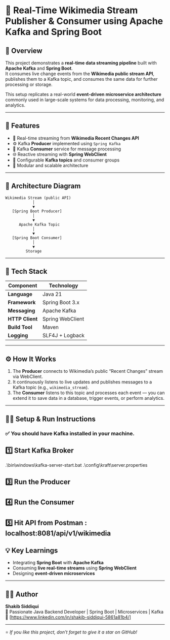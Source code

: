 # 📡 Real-Time Wikimedia Stream Publisher & Consumer using Apache Kafka and Spring Boot

## 🧩 Overview
This project demonstrates a **real-time data streaming pipeline** built with **Apache Kafka** and **Spring Boot**.  
It consumes live change events from the **Wikimedia public stream API**, publishes them to a Kafka topic, and consumes the same data for further processing or storage.  

This setup replicates a real-world **event-driven microservice architecture** commonly used in large-scale systems for data processing, monitoring, and analytics.

---

## 🚀 Features
- 🔁 Real-time streaming from **Wikimedia Recent Changes API**
- ⚙️ Kafka **Producer** implemented using `Spring Kafka`
- 📨 Kafka **Consumer** service for message processing
- 🌐 Reactive streaming with **Spring WebClient**
- 💾 Configurable **Kafka topics** and consumer groups
- 🧠 Modular and scalable architecture

---

## 🧱 Architecture Diagram
    Wikimedia Stream (public API)
                │
                ▼
       [Spring Boot Producer]
                │
                ▼
          Apache Kafka Topic
                │
                ▼
       [Spring Boot Consumer]
                │
                ▼
             Storage


---

## 🧰 Tech Stack
| Component | Technology |
|------------|-------------|
| **Language** | Java 21 |
| **Framework** | Spring Boot 3.x |
| **Messaging** | Apache Kafka |
| **HTTP Client** | Spring WebClient |
| **Build Tool** | Maven |
| **Logging** | SLF4J + Logback |

---

## ⚙️ How It Works
1. The **Producer** connects to Wikimedia’s public “Recent Changes” stream via WebClient.  
2. It continuously listens to live updates and publishes messages to a Kafka topic (e.g., `wikimedia_stream`).  
3. The **Consumer** listens to this topic and processes each event — you can extend it to save data in a database, trigger events, or perform analytics.

---

## 🧑‍💻 Setup & Run Instructions

### ✅ You should have Kafka installed in your machine.
## 1️⃣ Start Kafka Broker
.\bin\windows\kafka-server-start.bat .\config\kraft\server.properties

## 3️⃣ Run the Producer
## 4️⃣ Run the Consumer
## 5️⃣ Hit API from Postman : localhost:8081/api/v1/wikimedia

## 💡 Key Learnings

- Integrating **Spring Boot** with **Apache Kafka**  
- Consuming **live real-time streams** using **Spring WebClient**  
- Designing **event-driven microservices**  

---

## 👨‍💻 Author

**Shakib Siddiqui**  
💼 Passionate Java Backend Developer | Spring Boot | Microservices | Kafka  
📧 [https://www.linkedin.com/in/shakib-siddiqui-5861a81b4/]

---

⭐ *If you like this project, don’t forget to give it a star on GitHub!*


